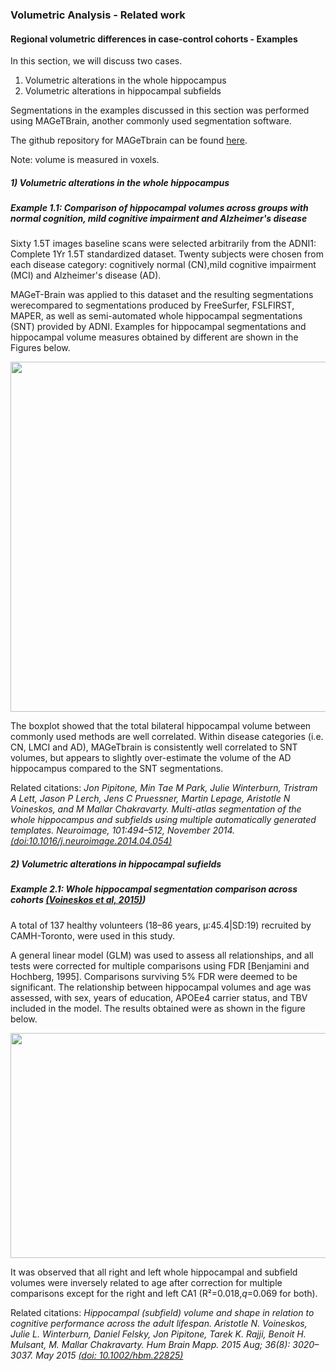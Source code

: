 
### Volumetric Analysis - Related work

#### Regional volumetric differences in case-control cohorts - Examples

In this section, we will discuss two cases.
1) Volumetric alterations in the whole hippocampus 
3) Volumetric alterations in hippocampal subfields 


Segmentations in the examples discussed in this section was performed using MAGeTBrain, another commonly used segmentation software.

The github repository for MAGeTbrain can be found [here](https://github.com/CobraLab/MAGeTbrain).

Note: volume is measured in voxels.

##### 1) Volumetric alterations in the whole hippocampus 

##### Example 1.1: Comparison of hippocampal volumes across groups with normal cognition, mild cognitive impairment and Alzheimer's disease 

Sixty 1.5T images baseline scans were selected arbitrarily from the ADNI1: Complete 1Yr 1.5T standardized dataset. Twenty subjects were chosen from each disease category: cognitively normal (CN),mild cognitive impairment (MCI) and Alzheimer's disease (AD).

MAGeT-Brain was applied to this dataset and the resulting segmentations werecompared to segmentations produced by FreeSurfer, FSLFIRST, MAPER, as well as semi-automated whole hippocampal segmentations (SNT) provided by ADNI. Examples for hippocampal segmentations and hippocampal volume measures obtained by different are shown in the Figures below.

<img src="/fig/episode_5/5_VolAnalysis_Eg1.png" width="600" height="560" />

The boxplot showed that the total bilateral hippocampal volume between commonly used methods are well correlated. Within disease categories (i.e. CN, LMCI and AD), MAGeTbrain is consistently well correlated to SNT volumes, but appears to slightly over-estimate the volume of the AD hippocampus compared to the SNT segmentations.

Related citations:
_Jon Pipitone, Min Tae M Park, Julie Winterburn, Tristram A Lett, Jason P Lerch, Jens C Pruessner, Martin Lepage, Aristotle N Voineskos, and M Mallar Chakravarty. Multi-atlas segmentation of the whole hippocampus and subfields using multiple automatically generated templates. Neuroimage, 101:494–512, November 2014.
[(doi:10.1016/j.neuroimage.2014.04.054)](https://www.sciencedirect.com/science/article/pii/S1053811914003346?via%3Dihub)_

##### 2) Volumetric alterations in hippocampal sufields

##### Example 2.1: Whole hippocampal segmentation comparison across cohorts _[(Voineskos et al, 2015)](https://www.ncbi.nlm.nih.gov/pmc/articles/PMC6869683/pdf/HBM-36-3020.pdf)_)

A total of 137 healthy volunteers (18–86 years, µ:45.4|SD:19) recruited by CAMH-Toronto, were used in this study. 

A general linear model (GLM) was used to assess all relationships, and all tests were corrected for multiple comparisons using FDR [Benjamini and Hochberg, 1995]. Comparisons surviving 5% FDR were deemed to be significant. The relationship between hippocampal volumes and age was assessed, with sex, years of education, APOEe4 carrier status, and TBV included in the model. The results obtained were as shown in the figure below.

<img src="/fig/episode_5/5_VolAnalysis_Eg2.png" width="760" height="360" />

It was observed that all right and left whole hippocampal and subfield volumes were inversely related to age after correction for multiple comparisons except for the right and left CA1 (R²=0.018,_q_=0.069 for both).

Related citations:
_Hippocampal (subfield) volume and shape in relation to cognitive performance across the adult lifespan. Aristotle N. Voineskos, Julie L. Winterburn, Daniel Felsky, Jon Pipitone, Tarek K. Rajji, Benoit H. Mulsant, M. Mallar Chakravarty. Hum Brain Mapp. 2015 Aug; 36(8): 3020–3037. May 2015 [(doi: 10.1002/hbm.22825)](https://www.ncbi.nlm.nih.gov/pmc/articles/PMC6869683/pdf/HBM-36-3020.pdf)_

